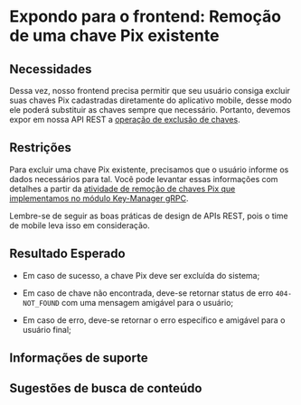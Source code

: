 # Expondo para o frontend: Remoção de uma chave Pix existente

## Necessidades

Dessa vez, nosso frontend precisa permitir que seu usuário consiga excluir suas chaves Pix cadastradas diretamente do aplicativo mobile, desse modo ele poderá substituir as chaves sempre que necessário. Portanto, devemos expor em nossa API REST a [operação de exclusão de chaves](010-removendo-uma-chave-pix-existente.md).
   
## Restrições

Para excluir uma chave Pix existente, precisamos que o usuário informe os dados necessários para tal. Você pode levantar essas informações com detalhes a partir da [atividade de remoção de chaves Pix que implementamos no módulo Key-Manager gRPC](010-removendo-uma-chave-pix-existente.md).

Lembre-se de seguir as boas práticas de design de APIs REST, pois o time de mobile leva isso em consideração.

## Resultado Esperado

- Em caso de sucesso, a chave Pix deve ser excluída do sistema;

- Em caso de chave não encontrada, deve-se retornar status de erro `404-NOT_FOUND` com uma mensagem amigável para o usuário;

- Em caso de erro, deve-se retornar o erro específico e amigável para o usuário final;

## Informações de suporte

## Sugestões de busca de conteúdo